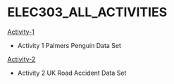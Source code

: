 # ELEC303_ALL_ACTIVITIES
[Activity-1](https://github.com/Imnotlemwel/ITELEC-303-Data-Analytics-Act-1/blob/main/Assignment%20kay%20Sir%20Mesiera.ipynb)
- Activity 1 Palmers Penguin Data Set

[Activity-2]([https://github.com/Imnotlemwel/Elec-303_Activity-2](https://github.com/Imnotlemwel/Elec-303_Activity-2/blob/main/Act2_UK_ROAD_ACCIDENTS_ANALYST.ipynb))
- Activity 2 UK Road Accident Data Set
